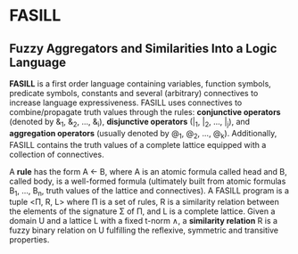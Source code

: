 # FASILL

## Fuzzy Aggregators and Similarities Into a Logic Language

**FASILL** is a first order language containing variables, function symbols, predicate symbols, constants and several (arbitrary) connectives to increase language expressiveness. FASILL uses connectives to combine/propagate truth values through the rules: **conjunctive operators** (denoted by &amp;<sub>1</sub>, &amp;<sub>2</sub>, ..., &amp;<sub>i</sub>), **disjunctive operators** (|<sub>1</sub>, |<sub>2</sub>, ..., |<sub>j</sub>), and **aggregation operators** (usually denoted by @<sub>1</sub>, @<sub>2</sub>, ..., @<sub>k</sub>). Additionally, FASILL contains the truth values of a complete lattice equipped with a collection of connectives.

A **rule** has the form A &larr; B, where A is an atomic formula called head and B, called body, is a well-formed formula (ultimately built from atomic formulas B<sub>1</sub>, ..., B<sub>n</sub>, truth values of the lattice and connectives). A FASILL program is a tuple <Π, R, L> where Π is a set of rules, R is a similarity relation between the elements of the signature Σ of Π, and L is a complete lattice. Given a domain U and a lattice L with a fixed t-norm ∧, a **similarity relation** R is a fuzzy binary relation on U fulfilling the reflexive, symmetric and transitive properties.
